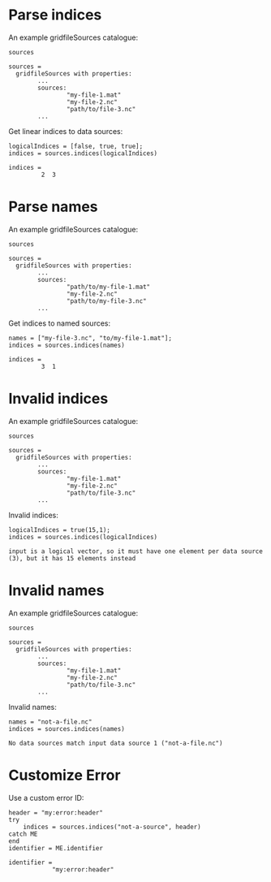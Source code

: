 # Parse indices

An example gridfileSources catalogue:

```in
sources
```

```out
sources =
  gridfileSources with properties:
        ...
        sources: 
                "my-file-1.mat"
                "my-file-2.nc"
                "path/to/file-3.nc"
        ...
```

Get linear indices to data sources:

```in
logicalIndices = [false, true, true];
indices = sources.indices(logicalIndices)
```

```out
indices = 
         2  3
```


# Parse names

An example gridfileSources catalogue:

```in
sources
```

```out
sources =
  gridfileSources with properties:
        ...
        sources: 
                "path/to/my-file-1.mat"
                "my-file-2.nc"
                "path/to/my-file-3.nc"
        ...
```

Get indices to named sources:

```in
names = ["my-file-3.nc", "to/my-file-1.mat"];
indices = sources.indices(names)
```

```out
indices = 
         3  1
```

# Invalid indices

An example gridfileSources catalogue:

```in
sources
```

```out
sources =
  gridfileSources with properties:
        ...
        sources: 
                "my-file-1.mat"
                "my-file-2.nc"
                "path/to/file-3.nc"
        ...
```

Invalid indices:

```in
logicalIndices = true(15,1);
indices = sources.indices(logicalIndices)
```

```error
input is a logical vector, so it must have one element per data source (3), but it has 15 elements instead
```


# Invalid names

An example gridfileSources catalogue:

```in
sources
```

```out
sources =
  gridfileSources with properties:
        ...
        sources: 
                "my-file-1.mat"
                "my-file-2.nc"
                "path/to/file-3.nc"
        ...
```

Invalid names:

```in
names = "not-a-file.nc"
indices = sources.indices(names)
```

```error
No data sources match input data source 1 ("not-a-file.nc")
```


# Customize Error

Use a custom error ID:

```in
header = "my:error:header"
try
    indices = sources.indices("not-a-source", header)
catch ME
end
identifier = ME.identifier
```

```out
identifier =
            "my:error:header"
```